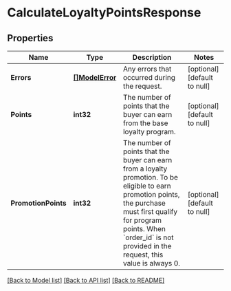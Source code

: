 # CalculateLoyaltyPointsResponse

## Properties
Name | Type | Description | Notes
------------ | ------------- | ------------- | -------------
**Errors** | [**[]ModelError**](Error.md) | Any errors that occurred during the request. | [optional] [default to null]
**Points** | **int32** | The number of points that the buyer can earn from the base loyalty program. | [optional] [default to null]
**PromotionPoints** | **int32** | The number of points that the buyer can earn from a loyalty promotion. To be eligible to earn promotion points, the purchase must first qualify for program points. When &#x60;order_id&#x60; is not provided in the request, this value is always 0. | [optional] [default to null]

[[Back to Model list]](../README.md#documentation-for-models) [[Back to API list]](../README.md#documentation-for-api-endpoints) [[Back to README]](../README.md)

